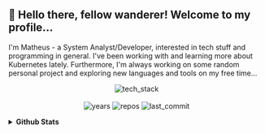 👋 Hello there, fellow wanderer! Welcome to my profile...
---
I'm Matheus - a System Analyst/Developer, interested in tech stuff and programming in general. I've been working with and learning more
about Kubernetes lately. Furthermore, I'm always working on some random personal project and exploring new languages and tools on my free time...

<p align="center">
  <picture><img alt="tech_stack" href="" src="https://skillicons.dev/icons?i=js,css,html,git,nodejs,react,ts,py,vscode,linux,raspberrypi,neovim,lua,rust,docker,kubernetes&perline=8" /></picture>
  <br><br>
  <picture><img alt="years" src="https://badges.pufler.dev/years/math-queiroz?label=years&style=flat-square" /></picture>
  <picture><img alt="repos" src="https://badges.pufler.dev/repos/math-queiroz?label=repos&style=flat-square" /></picture>
  <picture><img alt="last_commit" href="" src="https://img.shields.io/github/last-commit/math-queiroz/math-queiroz?style=flat-square" /></picture>
</p>

<details>
  <summary><b>Github Stats</b></summary>
  <br>
  <p align="center">
    <picture><img src="https://streak-stats.demolab.com?user=math-queiroz&theme=dark&hide_border=true&date_format=%5BY%20%5DM%20j" alt="GitHub Streak" height="165px" /></picture>
    <picture><img src="https://github-readme-stats.vercel.app/api/top-langs?username=math-queiroz&layout=compact&theme=dark&hide_border=true" /></picture>
  </p>
</details>
